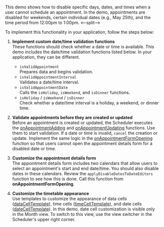 This demo shows how to disable specific days, dates, and times when a user cannot schedule an appointment. In the demo, appointments are disabled for weekends, certain individual dates (e.g., May 25th), and the time period from 12:00pm to 1:00pm.
<--split-->

To implement this functionality in your application, follow the steps below:

1. **Implement custom date/time validation functions**         
These functions should check whether a date or time is available. This demo includes the date/time validation functions listed below. In your application, they can be different.

    - `isValidAppointment`          
    Prepares data and begins validation.
    - `isValidAppointmentInterval`      
    Validates a date/time interval.
    - `isValidAppointmentDate`      
    Calls the `isHoliday`, `isWeekend`, and `isDinner` functions.
    - `isHoliday` / `isWeekend` / `isDinner`        
    Check whether a date/time interval is a holiday, a weekend, or dinner time.

1. **Validate appointments before they are created or updated**         
Before an appointment is created or updated, the Scheduler executes the [onAppointmentAdding][0] and [onAppointmentUpdating][1] functions. Use them to start validation. If a date or time is invalid, `cancel` the creation or update. Implement the same logic in the [onAppointmentFormOpening][2] function so that users cannot open the appointment details form for a disabled date or time.

1. **Customize the appointment details form**           
The appointment details form includes two calendars that allow users to select an appointment's start and end date/time. You should also disable dates in these calendars. Review the `applyDisableDatesToDateEditors` function to see how this is done. Call this function from **onAppointmentFormOpening**.

1. **Customize the timetable appearance**       
Use templates to customize the appearance of data cells ([dataCellTemplate][3]), time cells ([timeCellTemplate][4]), and date cells ([dateCellTemplate][5]). In this demo, date cell customization is visible only in the Month view. To switch to this view, use the view switcher in the Scheduler's upper right corner.

[0]: /Documentation/ApiReference/UI_Components/dxScheduler/Configuration/#onAppointmentAdding
[1]: /Documentation/ApiReference/UI_Components/dxScheduler/Configuration/#onAppointmentUpdating
[2]: /Documentation/ApiReference/UI_Components/dxScheduler/Configuration/#onAppointmentFormOpening
[3]: /Documentation/ApiReference/UI_Components/dxScheduler/Configuration/#dataCellTemplate
[4]: /Documentation/ApiReference/UI_Components/dxScheduler/Configuration/#timeCellTemplate
[5]: /Documentation/ApiReference/UI_Components/dxScheduler/Configuration/#dateCellTemplate
